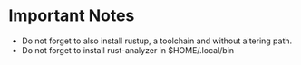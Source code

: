 # Important Notes

- Do not forget to also install rustup, a toolchain and without altering path.
- Do not forget to install rust-analyzer in $HOME/.local/bin
